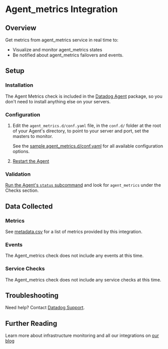 # Agent_metrics Integration

## Overview

Get metrics from agent_metrics service in real time to:

* Visualize and monitor agent_metrics states
* Be notified about agent_metrics failovers and events.

## Setup
### Installation

The Agent Metrics check is included in the [Datadog Agent][1] package, so you don't need to install anything else on your servers.

### Configuration

1. Edit the `agent_metrics.d/conf.yaml` file, in the `conf.d/` folder at the root of your Agent's directory, to point to your server and port, set the masters to monitor.  

    See the [sample agent_metrics.d/conf.yaml][2] for all available configuration options.

2. [Restart the Agent][7]

### Validation

[Run the Agent's `status` subcommand][3] and look for `agent_metrics` under the Checks section.

## Data Collected
### Metrics
See [metadata.csv][4] for a list of metrics provided by this integration.

### Events
The Agent_metrics check does not include any events at this time.

### Service Checks
The Agent_metrics check does not include any service checks at this time.

## Troubleshooting
Need help? Contact [Datadog Support][5].

## Further Reading
Learn more about infrastructure monitoring and all our integrations on [our blog][6]


[1]: https://app.datadoghq.com/account/settings#agent
[2]: https://github.com/DataDog/integrations-core/blob/master/agent_metrics/datadog_checks/agent_metrics/data/conf.yaml.default
[3]: https://docs.datadoghq.com/agent/faq/agent-commands/#agent-status-and-information
[4]: https://github.com/DataDog/integrations-core/blob/master/agent_metrics/metadata.csv
[5]: http://docs.datadoghq.com/help/
[6]: https://www.datadoghq.com/blog/
[7]: https://docs.datadoghq.com/agent/faq/agent-commands/#start-stop-restart-the-agent
